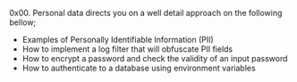 0x00. Personal data directs you on a well detail approach on the following bellow;

*    Examples of Personally Identifiable Information (PII)
*    How to implement a log filter that will obfuscate PII fields
*    How to encrypt a password and check the validity of an input password
*    How to authenticate to a database using environment variables
